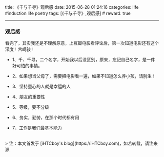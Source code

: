 title: 《千与千寻》观后感
date: 2015-06-28 01:24:16
categories: life #induction life poetry
tags: [《千与千寻》,观后感]  # <!--more-->
reward: true

---

### 观后感
看完了，其实我还是不理解原意，上豆瓣电影看评论后，第一次知道电影还有这个深度！宫崎骏！

- 1、千、千寻，二个名字，开始我以后没区别，原来，忘记自己名字，是一件好可怕的事情。

- 2、如果想当父母了，需要把电影看一遍，如果不知道怎么养小孩，请别生！

- 3、坚持童心的人就是幸运的人

- 4、朋友的重要性

- 5、等级，要不分级

- 6、务实，勤劳，在那个时代都有用

- 7、工作是我们最基本能力

<!--more-->

<br>
> 注：本文首发于 [iHTCboy's blog](https://iHTCboy.com)，如若转载，请注来源



